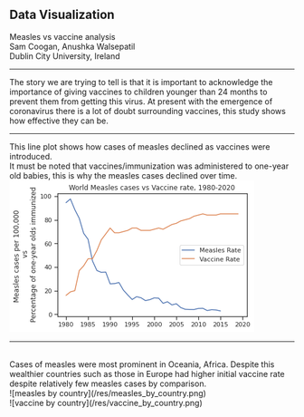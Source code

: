## Data Visualization 

Measles vs vaccine analysis <br>
Sam Coogan, Anushka Walsepatil <br>
Dublin City University, Ireland <br>

---

The story we are trying to tell is that it is important to acknowledge the importance of giving vaccines to children younger than 24 months to prevent them from getting this virus. At present with the emergence of coronavirus there is a lot of doubt surrounding vaccines, this study shows how effective they can be.

---

This line plot shows how cases of measles declined as vaccines were introduced. <br>
It must be noted that vaccines/immunization was administered to one-year old babies, this is why the measles cases declined over time. <br>
![mealsles vs vaccines](/res/world_measles_vs_vaccine.png)

---

<br>
Cases of measles were most prominent in Oceania, Africa. Despite this wealthier countries such as those in Europe had higher initial vaccine rate despite relatively few measles cases by comparison. <br> 
![measles by country](/res/measles_by_country.png)
<br>
![vaccine by country](/res/vaccine_by_country.png)




